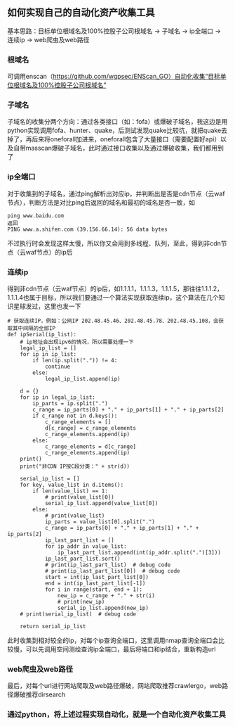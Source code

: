 ## 如何实现自己的自动化资产收集工具
基本思路：目标单位根域名及100%控股子公司根域名 -> 子域名 -> ip全端口 -> 连续ip -> web爬虫及web路径

### 根域名
可调用enscan（https://github.com/wgpsec/ENScan_GO）自动化收集“目标单位根域名及100%控股子公司根域名”
### 子域名
子域名的收集分两个方向：通过各类接口（如：fofa）或爆破子域名，我这边是用python实现调用fofa、hunter、quake，后测试发现quake比较坑，就把quake去掉了，再后来将oneforall加进来，oneforall包含了大量接口（需要配置好api）以及自带masscan爆破子域名，此时通过接口收集以及通过爆破收集，我们都用到了
### ip全端口
对于收集到的子域名，通过ping解析出对应ip，并判断出是否是cdn节点（云waf节点），判断方法是对比ping后返回的域名和最初的域名是否一致，如
```
ping www.baidu.com
返回
PING www.a.shifen.com (39.156.66.14): 56 data bytes
```
不过执行时会发现这样太慢，所以你又会用到多线程、队列，至此，得到非cdn节点（云waf节点）的ip后
### 连续ip
得到非cdn节点（云waf节点）的ip后，如1.1.1.1，1.1.1.3，1.1.1.5，那往往1.1.1.2，1.1.1.4也属于目标，所以我们要通过一个算法实现获取连续ip，这个算法在几个知识星球发过，这里也发一下
```
# 获取连续IP，例如：公网IP 202.48.45.46、202.48.45.78、202.48.45.108，会获取其中间隔的全部IP
def ipSerial(ip_list):
    # ip地址会出现ipv6的情况，所以需要处理一下
    legal_ip_list = []
    for ip in ip_list:
        if len(ip.split(".")) != 4:
            continue
        else:
            legal_ip_list.append(ip)

    d = {}
    for ip in legal_ip_list:
        ip_parts = ip.split(".")
        c_range = ip_parts[0] + "." + ip_parts[1] + "." + ip_parts[2]
        if c_range not in d.keys():
            c_range_elements = []
            d[c_range] = c_range_elements
            c_range_elements.append(ip)
        else:
            c_range_elements = d[c_range]
            c_range_elements.append(ip)
    print()
    print("非CDN IP按C段分类：" + str(d))

    serial_ip_list = []
    for key, value_list in d.items():
        if len(value_list) == 1:
            # print(value_list[0])
            serial_ip_list.append(value_list[0])
        else:
            # print(value_list)
            ip_parts = value_list[0].split(".")
            c_range = ip_parts[0] + "." + ip_parts[1] + "." + ip_parts[2]
            ip_last_part_list = []
            for ip_addr in value_list:
                ip_last_part_list.append(int(ip_addr.split(".")[3]))
            ip_last_part_list.sort()
            # print(ip_last_part_list)  # debug code
            # print(ip_last_part_list[0])  # debug code
            start = int(ip_last_part_list[0])
            end = int(ip_last_part_list[-1])
            for i in range(start, end + 1):
                new_ip = c_range + "." + str(i)
                # print(new_ip)
                serial_ip_list.append(new_ip)
    # print(serial_ip_list)  # debug code

    return serial_ip_list
```
此时收集到相对较全的ip，对每个ip查询全端口，这里调用nmap查询全端口会比较慢，可以先调用空间测绘查询ip全端口，最后将端口和ip结合，重新构造url
### web爬虫及web路径
最后，对每个url进行网站爬取及web路径爆破，网站爬取推荐crawlergo，web路径爆破推荐dirsearch

### 通过python，将上述过程实现自动化，就是一个自动化资产收集工具